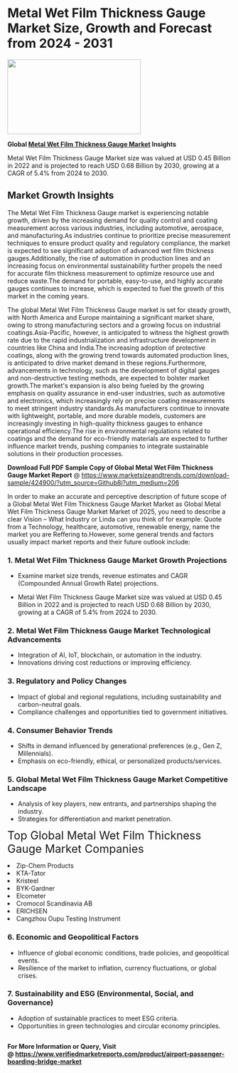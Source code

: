 <H1>Metal Wet Film Thickness Gauge Market Size, Growth and Forecast from 2024 - 2031</H1><img class="aligncenter size-medium wp-image-584254" src="https://thirdeyenews.in/wp-content/uploads/2024/09/Global-Market-Research-300x168.jpeg" alt="" width="300" height="168" /><p><strong>Global&nbsp;<a href="https://www.marketsizeandtrends.com/download-sample/424900/?utm_source=Github8j?utm_medium=206">Metal Wet Film Thickness Gauge Market</a> Insights</strong></p><p>Metal Wet Film Thickness Gauge Market size was valued at USD 0.45 Billion in 2022 and is projected to reach USD 0.68 Billion by 2030, growing at a CAGR of 5.4% from 2024 to 2030.</p><p><h2>Market Growth Insights</h2> <p>The Metal Wet Film Thickness Gauge market is experiencing notable growth, driven by the increasing demand for quality control and coating measurement across various industries, including automotive, aerospace, and manufacturing.As industries continue to prioritize precise measurement techniques to ensure product quality and regulatory compliance, the market is expected to see significant adoption of advanced wet film thickness gauges.Additionally, the rise of automation in production lines and an increasing focus on environmental sustainability further propels the need for accurate film thickness measurement to optimize resource use and reduce waste.The demand for portable, easy-to-use, and highly accurate gauges continues to increase, which is expected to fuel the growth of this market in the coming years.</p> <p>The global Metal Wet Film Thickness Gauge market is set for steady growth, with North America and Europe maintaining a significant market share, owing to strong manufacturing sectors and a growing focus on industrial coatings.Asia-Pacific, however, is anticipated to witness the highest growth rate due to the rapid industrialization and infrastructure development in countries like China and India.The increasing adoption of protective coatings, along with the growing trend towards automated production lines, is anticipated to drive market demand in these regions.Furthermore, advancements in technology, such as the development of digital gauges and non-destructive testing methods, are expected to bolster market growth.The market's expansion is also being fueled by the growing emphasis on quality assurance in end-user industries, such as automotive and electronics, which increasingly rely on precise coating measurements to meet stringent industry standards.As manufacturers continue to innovate with lightweight, portable, and more durable models, customers are increasingly investing in high-quality thickness gauges to enhance operational efficiency.The rise in environmental regulations related to coatings and the demand for eco-friendly materials are expected to further influence market trends, pushing companies to integrate sustainable solutions in their production processes.</p> <p><span class=""><strong>Download Full PDF Sample Copy of Global Metal Wet Film Thickness Gauge Market Report</strong> @ <a href="https://www.marketsizeandtrends.com/download-sample/424900/?utm_source=Github8j?utm_medium=206" target="_blank">https://www.marketsizeandtrends.com/download-sample/424900/?utm_source=Github8j?utm_medium=206</a></span></p><p>In order to make an accurate and perceptive description of future scope of a Global&nbsp;Metal Wet Film Thickness Gauge Market Market as Global&nbsp;Metal Wet Film Thickness Gauge Market Market of 2025, you need to describe a clear Vision &ndash; What Industry or Linda can you think of for example: Quote from a Technology, healthcare, automotive, renewable energy, name the market you are Reffering to.However, some general trends and factors usually impact market reports and their future outlook include:</p><h3>1.&nbsp;<strong>Metal Wet Film Thickness Gauge Market Growth Projections</strong></h3><ul><li>Examine market size trends, revenue estimates and CAGR (Compounded Annual Growth Rate) projections.</li><li><p>Metal Wet Film Thickness Gauge Market size was valued at USD 0.45 Billion in 2022 and is projected to reach USD 0.68 Billion by 2030, growing at a CAGR of 5.4% from 2024 to 2030.</p></li></ul><h3>2.&nbsp;<strong>Metal Wet Film Thickness Gauge Market Technological Advancements</strong></h3><ul><li>Integration of AI, IoT, blockchain, or automation in the industry.</li><li>Innovations driving cost reductions or improving efficiency.</li></ul><h3>3.&nbsp;<strong>Regulatory and Policy Changes</strong></h3><ul><li>Impact of global and regional regulations, including sustainability and carbon-neutral goals.</li><li>Compliance challenges and opportunities tied to government initiatives.</li></ul><h3>4.&nbsp;<strong>Consumer Behavior Trends</strong></h3><ul><li>Shifts in demand influenced by generational preferences (e.g., Gen Z, Millennials).</li><li>Emphasis on eco-friendly, ethical, or personalized products/services.</li></ul><h3>5.&nbsp;<strong>Global Metal Wet Film Thickness Gauge Market Competitive Landscape</strong></h3><ul><li>Analysis of key players, new entrants, and partnerships shaping the industry.</li><li>Strategies for differentiation and market penetration.</li></ul><p data-pm-slice="1 1 []"><span style="color: inherit; font-family: inherit; font-size: 25px;">Top Global Metal Wet Film Thickness Gauge Market Companies</span></p><div class="" data-test-id=""><p><li>Zip-Chem Products</li><li> KTA-Tator</li><li> Kristeel</li><li> BYK-Gardner</li><li> Elcometer</li><li> Cromocol Scandinavia AB</li><li> ERICHSEN</li><li> Cangzhou Oupu Testing Instrument</li></p></div><h3>6.&nbsp;<strong>Economic and Geopolitical Factors</strong></h3><ul><li>Influence of global economic conditions, trade policies, and geopolitical events.</li><li>Resilience of the market to inflation, currency fluctuations, or global crises.</li></ul><h3>7.&nbsp;<strong>Sustainability and ESG (Environmental, Social, and Governance)</strong></h3><ul><li>Adoption of sustainable practices to meet ESG criteria.</li><li>Opportunities in green technologies and circular economy principles.</li></ul><h2><strong style="font-size: 14px;">For More Information or Query, Visit @&nbsp;</strong><a style="background-color: #ffffff; font-size: 14px;" href="https://www.marketsizeandtrends.com/report/metal-wet-film-thickness-gauge-market/" target="_blank">https://www.verifiedmarketreports.com/product/airport-passenger-boarding-bridge-market</a></h2>